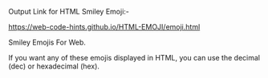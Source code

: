 Output Link for HTML Smiley Emoji:-

https://web-code-hints.github.io/HTML-EMOJI/emoji.html

Smiley Emojis For Web.

If you want any of these emojis displayed in HTML, you can use the decimal (dec) or hexadecimal (hex).

